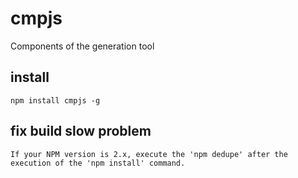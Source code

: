 # cmpjs
Components of the generation tool

## install
    npm install cmpjs -g

## fix build slow problem
    If your NPM version is 2.x, execute the 'npm dedupe' after the execution of the 'npm install' command.
